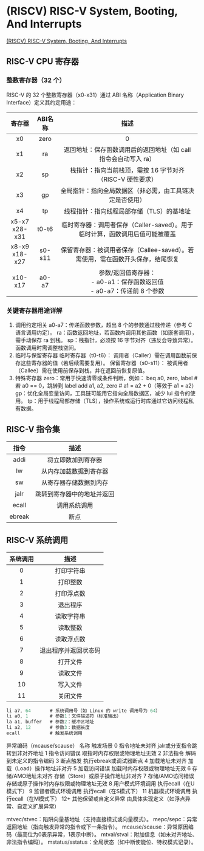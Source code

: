 # (RISCV) RISC-V System, Booting, And Interrupts

[(RISCV) RISC-V System, Booting, And Interrupts](https://marz.utk.edu/my-courses/cosc562/riscv/)

## RISC-V CPU 寄存器
### 整数寄存器（32 个）
RISC-V 的 32 个整数寄存器（x0-x31）通过 ABI 名称（Application Binary Interface）定义其约定用途：

| 寄存器 | ABI名称  | 描述   |
| :----:| :----:  | :----: |
|  x0 |    zero      | 0      |
|  x1 |     ra    |返回地址：保存函数调用后的返回地址（如 call 指令会自动写入 ra） |
|  x2 |      sp   |栈指针：指向当前栈顶，需按 16 字节对齐（RISC-V 硬性要求）   |
|  x3 |    gp      |全局指针：指向全局数据区（非必需，由工具链决定是否使用） |
|  x4 |    tp      |线程指针：指向线程局部存储（TLS）的基地址 |
|  x5-x7<br>x28-x31 |   t0-t6  |临时寄存器：调用者保存（Caller-saved）。用于临时计算，函数调用后值可能被覆盖 |
|  x8-x9<br>x18-x27 |   s0-s11  |保留寄存器：被调用者保存（Callee-saved）。若需使用，需在函数开头保存，结尾恢复 |
|  x10-x17 |   a0-a7  |参数/返回值寄存器：<br>- a0-a1：保存函数返回值<br>- a0-a7：传递前 8 个参数 |

### 关键寄存器用途详解
1. 调用约定相关
a0-a7：传递函数参数，超出 8 个的参数通过栈传递（参考 C 语言调用约定）。
ra：函数返回地址，若函数内调用其他函数（如嵌套调用），需手动保存 ra 到栈。
sp：栈指针，必须按 16 字节对齐（违反会导致异常）。函数调用时需调整栈空间。
2. 临时与保留寄存器
临时寄存器（t0-t6）：
调用者（Caller）需在调用函数前保存这些寄存器的值（若后续需要复用）。
保留寄存器（s0-s11）：
被调用者（Callee）需在使用前保存到栈，并在返回前恢复原值。
3. 特殊寄存器
zero：常用于快速清零或条件判断，例如：
beq a0, zero, label  # 若 a0 == 0，跳转到 label
add a1, a2, zero     # a1 = a2 + 0（等效于 a1 = a2）
gp：优化全局变量访问，工具链可能用它指向全局数据区，减少 lui 指令的使用。
tp：用于线程局部存储（TLS），操作系统或运行时库通过它访问线程私有数据。


## RISC-V 指令集

| 指令 | 描述 |
| :----: | :----: |
| addi | 将立即数加到寄存器 |
| lw | 从内存加载数据到寄存器 |
| sw | 从寄存器存储数据到内存 |
| jalr | 跳转到寄存器中的地址并返回 |
| ecall | 调用系统调用 |
| ebreak | 断点 |

## RISC-V 系统调用

| 系统调用 | 描述 |
| :----: | :----: |
| 0 | 打印字符串 |
| 1 | 打印整数 |
| 2 | 打印浮点数 |
| 3 | 退出程序 |
| 4 | 读取字符串 |
| 5 | 读取整数 |
| 6 | 读取浮点数 |
| 7 | 退出程序并返回状态码 |
| 8 | 打开文件 |
| 9 | 读取文件 |
| 10 | 写入文件 |
| 11 | 关闭文件 |

```C
li a7, 64       # 系统调用号（如 Linux 的 write 调用号为 64）
li a0, 1        # 参数1：文件描述符（标准输出）
la a1, buffer   # 参数2：缓冲区地址
li a2, 12       # 参数3：数据长度
ecall           # 触发系统调用
```

异常编码（mcause/scause）	名称	触发场景
0	指令地址未对齐	jalr或分支指令跳转到非对齐地址
1	指令访问错误	取指时内存权限或物理地址无效
2	非法指令	解码到未定义的指令编码
3	断点触发	执行ebreak或调试器断点
4	加载地址未对齐	加载（Load）操作地址非对齐
5	加载访问错误	加载时内存权限或物理地址无效
6	存储/AMO地址未对齐	存储（Store）或原子操作地址非对齐
7	存储/AMO访问错误	存储或原子操作时内存权限或物理地址无效
8	用户模式环境调用	执行ecall（在U模式下）
9	监督者模式环境调用	执行ecall（在S模式下）
11	机器模式环境调用	执行ecall（在M模式下）
12+	其他保留或自定义异常	由具体实现定义（如浮点异常、自定义扩展异常）

mtvec/stvec：陷阱向量基地址（支持直接模式或向量模式）。
mepc/sepc：异常返回地址（指向触发异常的指令或下一条指令）。
mcause/scause：异常原因编码（最高位为0表示异常，1表示中断）。
mtval/stval：附加信息（如未对齐地址、非法指令编码）。
mstatus/sstatus：全局状态（如中断使能位、特权模式记录）。